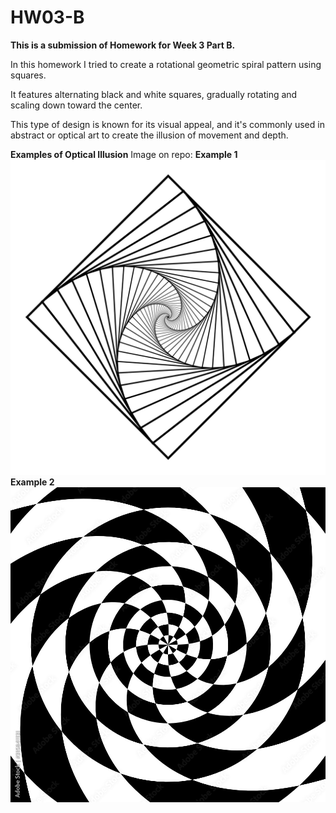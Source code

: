 # HW03-B

**This is a submission of Homework for Week 3 Part B.**

In this homework I tried to create a rotational geometric spiral pattern using squares. 

 It features alternating black and white squares, gradually rotating and scaling down toward the center. 
 
 This type of design is known for its visual appeal, and it's commonly used in abstract or optical art to create the illusion of movement and depth.

**Examples of Optical Illusion** 
Image on repo:
**Example 1**  
![Example 1](https://github.com/nikhilkhandelwal-DM-GY-6063-2024-Fall/HW03B/blob/main/Optical%20Ill.jpg)
**Example 2**  
![Example 2](https://github.com/nikhilkhandelwal-DM-GY-6063-2024-Fall/HW03B/blob/main/Op%20Ill.jpg)